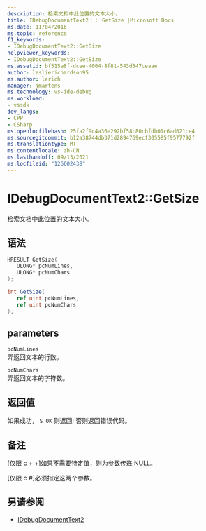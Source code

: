 ```yaml
---
description: 检索文档中此位置的文本大小。
title: IDebugDocumentText2：： GetSize |Microsoft Docs
ms.date: 11/04/2016
ms.topic: reference
f1_keywords:
- IDebugDocumentText2::GetSize
helpviewer_keywords:
- IDebugDocumentText2::GetSize
ms.assetid: bf515a8f-dcee-4004-8f81-543d547ceaae
author: leslierichardson95
ms.author: lerich
manager: jmartens
ms.technology: vs-ide-debug
ms.workload:
- vssdk
dev_langs:
- CPP
- CSharp
ms.openlocfilehash: 25fa2f9c4a36e292bf58c80cbfdb01c6ad021ce4
ms.sourcegitcommit: b12a38744db371d2894769ecf305585f9577792f
ms.translationtype: MT
ms.contentlocale: zh-CN
ms.lasthandoff: 09/13/2021
ms.locfileid: "126602438"
---
```

# <a name="idebugdocumenttext2getsize"></a>IDebugDocumentText2::GetSize
检索文档中此位置的文本大小。

## <a name="syntax"></a>语法

```cpp
HRESULT GetSize( 
   ULONG* pcNumLines,
   ULONG* pcNumChars
);
```

```csharp
int GetSize( 
   ref uint pcNumLines,
   ref uint pcNumChars
);
```

## <a name="parameters"></a>parameters
`pcNumLines`\
弄返回文本的行数。

`pcNumChars`\
弄返回文本的字符数。

## <a name="return-value"></a>返回值
 如果成功， `S_OK` 则返回; 否则返回错误代码。

## <a name="remarks"></a>备注

 [仅限 c + +]如果不需要特定值，则为参数传递 NULL。

 [仅限 c #]必须指定这两个参数。

## <a name="see-also"></a>另请参阅
- [IDebugDocumentText2](../../../extensibility/debugger/reference/idebugdocumenttext2.md)
